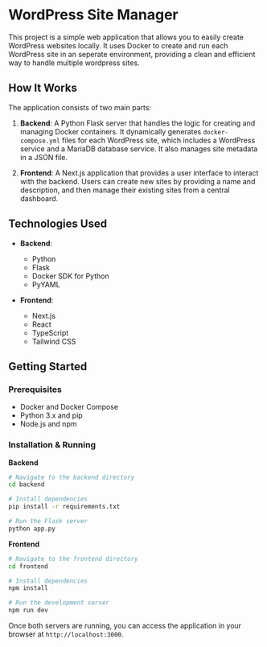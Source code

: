 # WordPress Site Manager

This project is a simple web application that allows you to easily create WordPress websites locally. It uses Docker to create and run each WordPress site in an seperate environment, providing a clean and efficient way to handle multiple wordpress sites.

## How It Works

The application consists of two main parts:

1.  **Backend**: A Python Flask server that handles the logic for creating and managing Docker containers. It dynamically generates `docker-compose.yml` files for each WordPress site, which includes a WordPress service and a MariaDB database service. It also manages site metadata in a JSON file.

2.  **Frontend**: A Next.js application that provides a user interface to interact with the backend. Users can create new sites by providing a name and description, and then manage their existing sites from a central dashboard.

## Technologies Used

-   **Backend**:
    -   Python
    -   Flask
    -   Docker SDK for Python
    -   PyYAML

-   **Frontend**:
    -   Next.js
    -   React
    -   TypeScript
    -   Tailwind CSS

## Getting Started

### Prerequisites

-   Docker and Docker Compose
-   Python 3.x and pip
-   Node.js and npm

### Installation & Running

**Backend**
```bash
# Navigate to the backend directory
cd backend

# Install dependencies
pip install -r requirements.txt

# Run the Flask server
python app.py
```

**Frontend**
```bash
# Navigate to the frontend directory
cd frontend

# Install dependencies
npm install

# Run the development server
npm run dev
```

Once both servers are running, you can access the application in your browser at `http://localhost:3000`.